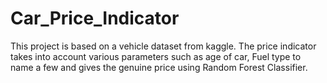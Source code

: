 # Car_Price_Indicator
This project is based on a vehicle dataset from kaggle. The price indicator takes into account various parameters such as age of car, Fuel type to name a few and gives the genuine price using Random Forest Classifier. 
